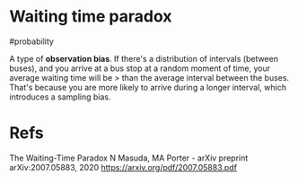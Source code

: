 # Waiting time paradox

#probability

A type of **observation bias**. If there's a distribution of intervals (between buses), and you arrive at a bus stop at a random moment of time, your average waiting time will be > than the average interval between the buses. That's because you are more likely to arrive during a longer interval, which introduces a sampling bias.

# Refs

The Waiting-Time Paradox
N Masuda, MA Porter - arXiv preprint arXiv:2007.05883, 2020
https://arxiv.org/pdf/2007.05883.pdf